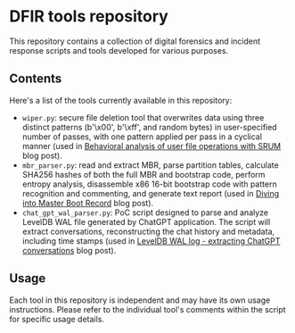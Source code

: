 # DFIR tools repository
This repository contains a collection of digital forensics and incident response scripts and tools developed for various purposes.

## Contents
Here's a list of the tools currently available in this repository:
 - ``wiper.py``: secure file deletion tool that overwrites data using three distinct patterns (b'\x00', b'\xff', and random bytes) in user-specified number of passes, with one pattern applied per pass in a cyclical manner (used in [Behavioral analysis of user file operations with SRUM](https://www.ilyakobzar.com/p/behavioral-analysis-of-user-file) blog post).
 - ``mbr_parser.py``: read and extract MBR, parse partition tables, calculate SHA256 hashes of both the full MBR and bootstrap code, perform entropy analysis, disassemble x86 16-bit bootstrap code with pattern recognition and commenting, and generate text report (used in [Diving into Master Boot Record](https://www.ilyakobzar.com/p/diving-into-master-boot-record) blog post).
 - ``chat_gpt_wal_parser.py``: PoC script designed to parse and analyze LevelDB WAL file generated by ChatGPT application. The script will extract conversations, reconstructing the chat history and metadata, including time stamps (used in [LevelDB WAL log - extracting ChatGPT conversations](https://www.ilyakobzar.com/) blog post).

## Usage
Each tool in this repository is independent and may have its own usage instructions. Please refer to the individual tool's comments within the script for specific usage details.
